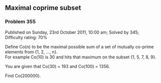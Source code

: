 Maximal coprime subset
----------------------

### Problem 355

Published on Sunday, 23rd October 2011, 10:00 am; Solved by 345;
Difficulty rating: 70%

Define Co(n) to be the maximal possible sum of a set of mutually
co-prime elements from {1, 2, ..., n}.\
 For example Co(10) is 30 and hits that maximum on the subset
{1, 5, 7, 8, 9}.

You are given that Co(30) = 193 and Co(100) = 1356.

Find Co(200000).

